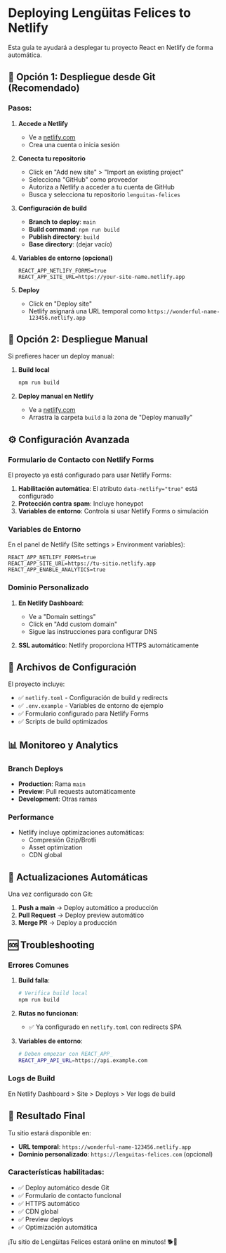# Deploying Lengüitas Felices to Netlify

Esta guía te ayudará a desplegar tu proyecto React en Netlify de forma automática.

## 🚀 Opción 1: Despliegue desde Git (Recomendado)

### Pasos:

1. **Accede a Netlify**
   - Ve a [netlify.com](https://netlify.com)
   - Crea una cuenta o inicia sesión

2. **Conecta tu repositorio**
   - Click en "Add new site" > "Import an existing project"
   - Selecciona "GitHub" como proveedor
   - Autoriza a Netlify a acceder a tu cuenta de GitHub
   - Busca y selecciona tu repositorio `lenguitas-felices`

3. **Configuración de build**
   - **Branch to deploy**: `main`
   - **Build command**: `npm run build`
   - **Publish directory**: `build`
   - **Base directory**: (dejar vacío)

4. **Variables de entorno (opcional)**
   ```
   REACT_APP_NETLIFY_FORMS=true
   REACT_APP_SITE_URL=https://your-site-name.netlify.app
   ```

5. **Deploy**
   - Click en "Deploy site"
   - Netlify asignará una URL temporal como `https://wonderful-name-123456.netlify.app`

## 🎯 Opción 2: Despliegue Manual

Si prefieres hacer un deploy manual:

1. **Build local**
   ```bash
   npm run build
   ```

2. **Deploy manual en Netlify**
   - Ve a [netlify.com](https://netlify.com)
   - Arrastra la carpeta `build` a la zona de "Deploy manually"

## ⚙️ Configuración Avanzada

### Formulario de Contacto con Netlify Forms

El proyecto ya está configurado para usar Netlify Forms:

1. **Habilitación automática**: El atributo `data-netlify="true"` está configurado
2. **Protección contra spam**: Incluye honeypot
3. **Variables de entorno**: Controla si usar Netlify Forms o simulación

### Variables de Entorno

En el panel de Netlify (Site settings > Environment variables):

```
REACT_APP_NETLIFY_FORMS=true
REACT_APP_SITE_URL=https://tu-sitio.netlify.app
REACT_APP_ENABLE_ANALYTICS=true
```

### Dominio Personalizado

1. **En Netlify Dashboard**:
   - Ve a "Domain settings"
   - Click en "Add custom domain"
   - Sigue las instrucciones para configurar DNS

2. **SSL automático**: Netlify proporciona HTTPS automáticamente

## 🔧 Archivos de Configuración

El proyecto incluye:

- ✅ `netlify.toml` - Configuración de build y redirects
- ✅ `.env.example` - Variables de entorno de ejemplo
- ✅ Formulario configurado para Netlify Forms
- ✅ Scripts de build optimizados

## 📊 Monitoreo y Analytics

### Branch Deploys
- **Production**: Rama `main`
- **Preview**: Pull requests automáticamente
- **Development**: Otras ramas

### Performance
- Netlify incluye optimizaciones automáticas:
  - Compresión Gzip/Brotli
  - Asset optimization
  - CDN global

## 🔄 Actualizaciones Automáticas

Una vez configurado con Git:

1. **Push a main** → Deploy automático a producción
2. **Pull Request** → Deploy preview automático
3. **Merge PR** → Deploy a producción

## 🆘 Troubleshooting

### Errores Comunes

1. **Build falla**:
   ```bash
   # Verifica build local
   npm run build
   ```

2. **Rutas no funcionan**:
   - ✅ Ya configurado en `netlify.toml` con redirects SPA

3. **Variables de entorno**:
   ```bash
   # Deben empezar con REACT_APP_
   REACT_APP_API_URL=https://api.example.com
   ```

### Logs de Build

En Netlify Dashboard > Site > Deploys > Ver logs de build

## 🎉 Resultado Final

Tu sitio estará disponible en:
- **URL temporal**: `https://wonderful-name-123456.netlify.app`
- **Dominio personalizado**: `https://lenguitas-felices.com` (opcional)

### Características habilitadas:
- ✅ Deploy automático desde Git
- ✅ Formulario de contacto funcional
- ✅ HTTPS automático
- ✅ CDN global
- ✅ Preview deploys
- ✅ Optimización automática

¡Tu sitio de Lengüitas Felices estará online en minutos! 🐕🍰
